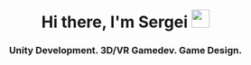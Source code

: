 <h1 align="center">Hi there, I'm Sergei
<img src="https://github.com/blackcater/blackcater/raw/main/images/Hi.gif" height="32"/></h1>
<h3 align="center">Unity Development. 3D/VR Gamedev. Game Design.</h3>

<!---
chotams/chotams is a ✨ special ✨ repository because its `README.md` (this file) appears on your GitHub profile.
You can click the Preview link to take a look at your changes.
--->
